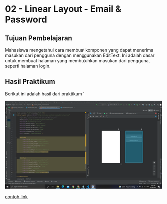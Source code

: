 # 02 - Linear Layout - Email & Password

## Tujuan Pembelajaran

Mahasiswa mengetahui cara membuat komponen yang dapat menerima
masukan dari pengguna dengan menggunakan EditText. Ini adalah dasar
untuk membuat halaman yang membutuhkan masukan dari pengguna, seperti
halaman login.

## Hasil Praktikum

Berikut ini adalah hasil dari praktikum 1

![Screenshot Hasil Percobaan](img/hasil.PNG)

[contoh link](src\01_linear_layout_hello_world\app\src\main\res\layout\activity_main.xml)
